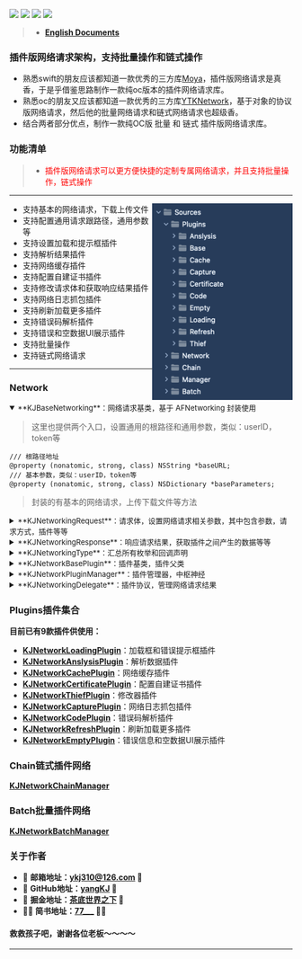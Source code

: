 <p style="align: center">
<a href="https://github.com/yangKJ/KJNetworkPlugin">
<img src="https://img.shields.io/badge/Carthage-compatible-brightgreen.svg?style=flat&color=blue"></a>
<a href="https://github.com/yangKJ/KJNetworkPlugin">
<img src="https://img.shields.io/badge/language-objective--c-blue.svg"></a>
<a href="https://cocoapods.org/pods/KJNetworkPlugin">
<img src="https://img.shields.io/cocoapods/v/KJNetworkPlugin.svg?style=flat&label=CocoaPods&colorA=28a745&&colorB=4E4E4E"></a>
<a href="https://github.com/yangKJ/KJNetworkPlugin">
<img src="https://img.shields.io/badge/Platforms-iOS%20%7C%20macOS%20%7C%20watchOS-4E4E4E.svg?colorA=28a745"></a>
</p>

> + [**English Documents**](https://github.com/yangKJ/KJNetworkPlugin/blob/master/README_EN.md)

### 插件版网络请求架构，支持批量操作和链式操作
- 熟悉swift的朋友应该都知道一款优秀的三方库[Moya](https://github.com/Moya/Moya)，插件版网络请求是真香，于是乎借鉴思路制作一款纯oc版本的插件网络请求库。
- 熟悉oc的朋友又应该都知道一款优秀的三方库[YTKNetwork](https://github.com/yuantiku/YTKNetwork)，基于对象的协议版网络请求，然后他的批量网络请求和链式网络请求也超级香。
- 结合两者部分优点，制作一款纯OC版 批量 和 链式 插件版网络请求库。

### 功能清单
> + <font color=red>插件版网络请求可以更方便快捷的定制专属网络请求，并且支持批量操作，链式操作</font>

---

<img src="Docs/list.png" width="250" height="350" align="right">

- 支持基本的网络请求，下载上传文件
- 支持配置通用请求跟路径，通用参数等
- 支持设置加载和提示框插件
- 支持解析结果插件
- 支持网络缓存插件
- 支持配置自建证书插件
- 支持修改请求体和获取响应结果插件
- 支持网络日志抓包插件
- 支持刷新加载更多插件
- 支持错误码解析插件
- 支持错误和空数据UI展示插件
- 支持批量操作
- 支持链式网络请求

---

### Network
<details open><summary><font size=2>**KJBaseNetworking**：网络请求基类，基于 AFNetworking 封装使用</font></summary>

> 这里也提供两个入口，设置通用的根路径和通用参数，类似：userID，token等

```
/// 根路径地址
@property (nonatomic, strong, class) NSString *baseURL;
/// 基本参数，类似：userID，token等
@property (nonatomic, strong, class) NSDictionary *baseParameters;
```
> 封装的有基本的网络请求，上传下载文件等方法
</details>

<details><summary><font size=2>**KJNetworkingRequest**：请求体，设置网络请求相关参数，其中包含参数，请求方式，插件等等</font></summary>
</details>

<details><summary><font size=2>**KJNetworkingResponse**：响应请求结果，获取插件之间产生的数据等等</font></summary>
</details>

<details><summary><font size=2>**KJNetworkingType**：汇总所有枚举和回调声明</font></summary>
</details>

<details><summary><font size=2>**KJNetworkBasePlugin**：插件基类，插件父类</font></summary>
</details>

<details><summary><font size=2>**KJNetworkPluginManager**：插件管理器，中枢神经</font></summary>

```
/// 插件版网络请求
/// @param request 请求体
/// @param success 成功回调
/// @param failure 失败回调
+ (void)HTTPPluginRequest:(KJNetworkingRequest *)request success:(KJNetworkPluginSuccess)success failure:(KJNetworkPluginFailure)failure;
```
</details>

<details><summary><font size=2>**KJNetworkingDelegate**：插件协议，管理网络请求结果</font></summary>

<font color=red>**目前抽离出5条协议方法，开始时刻、网络请求时刻、网络成功、网络失败、最终返回**</font>

```
/// 开始准备网络请求
/// @param request 请求相关数据
/// @param endRequest 是否结束下面的网络请求
/// @return 返回准备插件处理后的数据
- (KJNetworkingResponse *)prepareWithRequest:(KJNetworkingRequest *)request endRequest:(BOOL *)endRequest;

/// 网络请求开始时刻请求
/// @param request 请求相关数据
/// @param stopRequest 是否停止网络请求
/// @return 返回网络请求开始时刻插件处理后的数据
- (KJNetworkingResponse *)willSendWithRequest:(KJNetworkingRequest *)request stopRequest:(BOOL *)stopRequest;

/// 成功接收数据
/// @param request 请求相关数据
/// @param againRequest 是否需要再次请求该网络
/// @return 返回成功插件处理后的数据
- (KJNetworkingResponse *)succeedWithRequest:(KJNetworkingRequest *)request againRequest:(BOOL *)againRequest;

/// 失败处理
/// @param request 请求相关数据
/// @param againRequest 是否需要再次请求该网络
/// @return 返回失败插件处理后的数据
- (KJNetworkingResponse *)failureWithRequest:(KJNetworkingRequest *)request againRequest:(BOOL *)againRequest;

/// 准备返回给业务逻辑时刻调用
/// @param request 请求相关数据
/// @param error 错误信息
/// @return 返回最终加工之后的数据
- (KJNetworkingResponse *)processSuccessResponseWithRequest:(KJNetworkingRequest *)request error:(NSError **)error;
```
</details>

### Plugins插件集合
**目前已有9款插件供使用：**

- [**KJNetworkLoadingPlugin**](Docs/LOADING.md)：加载框和错误提示框插件
- [**KJNetworkAnslysisPlugin**](Docs/ANSLYSIS.md)：解析数据插件
- [**KJNetworkCachePlugin**](Docs/CACHE.md)：网络缓存插件
- [**KJNetworkCertificatePlugin**](Docs/CERTIFICATE.md)：配置自建证书插件
- [**KJNetworkThiefPlugin**](Docs/THIEF.md)：修改器插件
- [**KJNetworkCapturePlugin**](Docs/CAPTURE.md)：网络日志抓包插件
- [**KJNetworkCodePlugin**](Docs/CODE.md)：错误码解析插件
- [**KJNetworkRefreshPlugin**](Docs/REFRESH.md)：刷新加载更多插件
- [**KJNetworkEmptyPlugin**](Docs/EMPTY.md)：错误信息和空数据UI展示插件

### Chain链式插件网络
[**KJNetworkChainManager**](Docs/CHAIN.md)

### Batch批量插件网络
[**KJNetworkBatchManager**](Docs/BATCH.md)

### 关于作者
- 🎷 **邮箱地址：[ykj310@126.com](ykj310@126.com) 🎷**
- 🎸 **GitHub地址：[yangKJ](https://github.com/yangKJ) 🎸**
- 🎺 **掘金地址：[茶底世界之下](https://juejin.cn/user/1987535102554472/posts) 🎺**
- 🚴🏻 **简书地址：[77___](https://www.jianshu.com/u/c84c00476ab6) 🚴🏻**

#### 救救孩子吧，谢谢各位老板～～～～

-----
